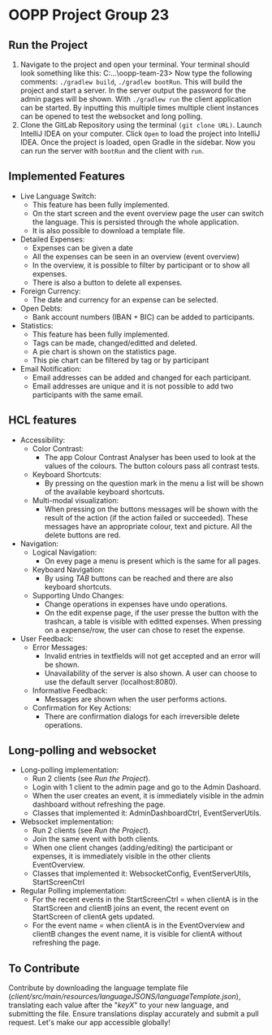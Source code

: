 # OOPP Project Group 23

## **Run the Project**

1) Navigate to the project and open your terminal.
Your terminal should look something like this: C:\...\oopp-team-23>
Now type the following comments:
`./gradlew build`, `./gradlew bootRun`. This will build the project and start a server.
In the server output the password for the admin pages will be shown.
With `./gradlew run` the client application can be started.
By inputting this multiple times multiple client instances
can be opened to test the websocket and long polling.
2) Clone the GitLab Repository using the terminal `(git clone URL)`. Launch IntelliJ IDEA on your computer. Click `Open` to load the project into IntelliJ IDEA. Once the project is loaded, open Gradle in the sidebar. Now you can run the server with `bootRun` and the client with `run`.



## **Implemented Features**

- Live Language Switch: 
  - This feature has been fully implemented. 
  - On the start screen and the event overview page the user can switch the language. This is persisted through the whole application.
  - It is also possible to download a template file.
- Detailed Expenses: 
  - Expenses can be given a date
  - All the expenses can be seen in an overview (event overview)
  - In the overview, it is possible to filter by participant or to show all expenses. 
  - There is also a button to delete all expenses.
- Foreign Currency: 
  - The date and currency for an expense can be selected.
- Open Debts: 
  - Bank account numbers (IBAN + BIC) can be added to participants.
- Statistics:
  - This feature has been fully implemented. 
  - Tags can be made, changed/editted and deleted.
  - A pie chart is shown on the statistics page.
  - This pie chart can be filtered by tag or by participant
- Email Notification: 
  - Email addresses can be added and changed for each participant.
  - Email addresses are unique and it is not possible to add two participants with the same email.

## **HCL features**

- Accessibility:
    - Color Contrast:
      - The app Colour Contrast Analyser has been used to look at the values of the colours. The button
      colours
      pass all contrast tests.
    - Keyboard Shortcuts:
      - By pressing on the question mark in the menu a list will be shown of the available keyboard shortcuts.
    - Multi-modal visualization:
      - When pressing on the buttons messages will be shown with the result of the action (if the action failed or succeeded). These messages have an appropriate colour, text and picture. All the delete buttons are red.
- Navigation:
    - Logical Navigation: 
      - On evey page a menu is present which is the same for all pages.
    - Keyboard Navigation: 
      - By using _TAB_ buttons can be reached and there are also keyboard shortcuts.
    - Supporting Undo Changes: 
      - Change operations in expenses have undo operations. 
      - On the edit expense page, if the user presse the button with the trashcan, a table is visible with editted expenses. When pressing on a expense/row, the user can chose to reset the expense.
- User Feedback:
    - Error Messages: 
      - Invalid entries in textfields will not get accepted and an error will be shown. 
      - Unavailability of the server is also shown. A user can choose to use the default server (localhost:8080).
    - Informative Feedback: 
      - Messages are shown when the user performs actions.
    - Confirmation for Key Actions: 
      - There are confirmation dialogs for each irreversible delete operations.


## **Long-polling and websocket**

- Long-polling implementation:
  - Run 2 clients (see _Run the Project_).
  - Login with 1 client to the admin page and go to the Admin Dashoard.
  - When the user creates an event, it is immediately visible in the admin dashboard without refreshing the page.
  - Classes that implemented it: AdminDashboardCtrl, EventServerUtils.
- Websocket implementation:
  - Run 2 clients (see _Run the Project_).
  - Join the same event with both clients. 
  - When one client changes (adding/editing) the participant or expenses, it is immediately visible in the other clients EventOverview.
  - Classes that implemented it: WebsocketConfig, EventServerUtils, StartScreenCtrl
- Regular Polling implementation:
  - For the recent events in the StartScreenCtrl = when clientA is in the StartScreen and clientB joins an event, the recent event on StartScreen of clientA gets updated.  
  - For the event name = when clientA is in the EventOverview and clientB changes the event name, it is visible for clientA without refreshing the page.

## **To Contribute**
Contribute by downloading the language template file (_client/src/main/resources/languageJSONS/languageTemplate.json_), translating each value after the "_keyX_" to your new language, and submitting the file. 
Ensure translations display accurately and submit a pull request. Let's make our app accessible globally!

